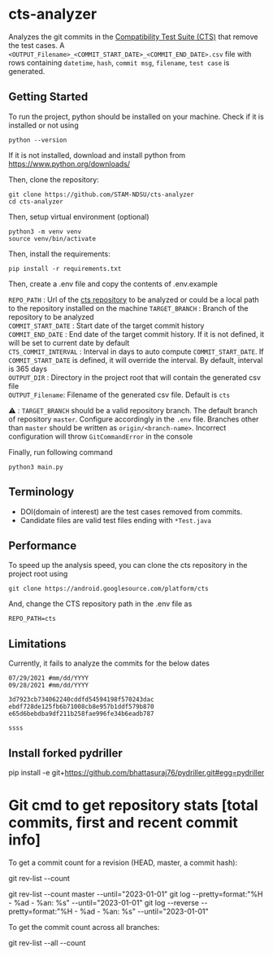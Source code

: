 # cts-analyzer

Analyzes the git commits in the [Compatibility Test Suite (CTS)](https://source.android.com/docs/compatibility/cts) that remove the test cases.
A `<OUTPUT_Filename>_<COMMIT_START_DATE>_<COMMIT_END_DATE>.csv` file with rows containing `datetime`, `hash`, `commit msg`, `filename`, `test case`
is generated.

## Getting Started

To run the project, python should be installed on your machine.
Check if it is installed or not using

```
python --version
```

If it is not installed, download and install python from https://www.python.org/downloads/

Then, clone the repository:

```
git clone https://github.com/STAM-NDSU/cts-analyzer
cd cts-analyzer
```

Then, setup virtual environment (optional)

```
python3 -m venv venv
source venv/bin/activate
```

Then, install the requirements:

```
pip install -r requirements.txt
```

Then, create a .env file and copy the contents of .env.example

`REPO_PATH` : Url of the [cts repository](https://android.googlesource.com/platform/cts) to be analyzed or could be a local path to the repository installed on the machine
`TARGET_BRANCH` : Branch of the repository to be analyzed  
`COMMIT_START_DATE` : Start date of the target commit history  
`COMMIT_END_DATE` : End date of the target commit history. If it is not defined, it will be set to current date by default  
`CTS_COMMIT_INTERVAL` : Interval in days to auto compute `COMMIT_START_DATE`. If `COMMIT_START_DATE` is defined, it will override the interval. By default, interval is 365 days  
`OUTPUT_DIR` : Directory in the project root that will contain the generated csv file  
`OUTPUT_Filename`: Filename of the generated csv file. Default is `cts`

:warning: : `TARGET_BRANCH` should be a valid repository branch. The default branch of repository `master`. Configure accordingly in the `.env` file. Branches other than `master` should be written as `origin/<branch-name>`. Incorrect configuration will throw `GitCommandError` in the console

Finally, run following command

```
python3 main.py
```

## Terminology

- DOI(domain of interest) are the test cases removed from commits.
- Candidate files are valid test files ending with `*Test.java`

## Performance

To speed up the analysis speed, you can clone the cts repository in the project root using

```
git clone https://android.googlesource.com/platform/cts
```

And, change the CTS repository path in the .env file as

```
REPO_PATH=cts
```

## Limitations

Currently, it fails to analyze the commits for the below dates

```
07/29/2021 #mm/dd/YYYY
09/28/2021 #mm/dd/YYYY

3d7923cb734062240cddfd54594198f570243dac
ebdf728de125fb6b71008cb8e957b1ddf579b870
e65d6bebdba9df211b258fae996fe34b6eadb787

ssss
```

## Install forked pydriller
pip install -e git+https://github.com/bhattasuraj76/pydriller.git#egg=pydriller


# Git cmd to get repository stats [total commits, first and recent commit info]
To get a commit count for a revision (HEAD, master, a commit hash):

git rev-list --count <revision>

git rev-list --count master --until="2023-01-01"
git log --pretty=format:"%H - %ad - %an: %s" --until="2023-01-01" 
git log --reverse --pretty=format:"%H - %ad - %an: %s" --until="2023-01-01" 

To get the commit count across all branches:

git rev-list --all --count